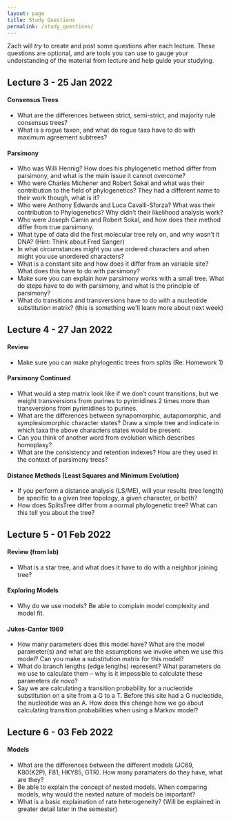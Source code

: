 ```yaml
---
layout: page
title: Study Questions
permalink: /study_questions/
---
```

Zach will *try* to create and post some questions after each lecture. These questions are optional, and are tools you can use to gauge your understanding of the material from lecture and help guide your studying. 

## Lecture 3 - 25 Jan 2022

#### Consensus Trees
*	What are the differences between strict, semi-strict, and majority rule consensus trees? 
* What is a rogue taxon, and what do rogue taxa have to do with maximum agreement subtrees?

#### Parsimony
*	Who was Willi Hennig? How does his phylogenetic method differ from parsimony, and what is the main issue it cannot overcome?
*	Who were Charles Michener and Robert Sokal and what was their contribution to the field of phylogenetics? They had a different name to their work though, what is it?
*	Who were Anthony Edwards and Luca Cavalli-Sforza? What was their contribution to Phylogenetics? Why didn’t their likelihood analysis work?
* Who were Joseph Camin and Robert Sokal, and how does their method differ from true parsimony. 
*	What type of data did the first molecular tree rely on, and why wasn’t it DNA? (Hint: Think about Fred Sanger)
*	In what circumstances might you use ordered characters and when might you use unordered characters? 
*	What is a constant site and how does it differ from an variable site? What does this have to do with parsimony?
*	Make sure you can explain how parsimony works with a small tree. What do steps have to do with parsimony, and what is the principle of parsimony?
* What do transitions and transversions have to do with a nucleotide substitution matrix? (this is something we'll learn more about next week) 

## Lecture 4 - 27 Jan 2022

#### Review
* Make sure you can make phylogentic trees from splits (Re: Homework 1)

#### Parsimony Continued
*	What would a step matrix look like if we don’t count transitions, but we weight transversions from purines to pyrimidines 2 times more than transversions from pyrimidines to purines. 
*	What are the differences between synapomorphic, autapomorphic, and symplesiomorphic character states? Draw a simple tree and indicate in which taxa the above characters states would be present. 
*	Can you think of another word from evolution which describes homoplasy?
* What are the consistency and retention indexes? How are they used in the context of parsimony trees? 

#### Distance Methods (Least Squares and Minimum Evolution)
* If you perform a distance analysis (LS/ME), will your results (tree length) be specific to a given tree topology, a given character, or both?
* How does SplitsTree differ from a normal phylogenetic tree? What can this tell you about the tree?

## Lecture 5 - 01 Feb 2022

#### Review (from lab)
* What is a star tree, and what does it have to do with a neighbor joining tree? 

#### Exploring Models
* Why do we use models? Be able to complain model complexity and model fit. 

#### Jukes-Cantor 1969
* How many parameters does this model have? What are the model parameter(s) and what are the assumptions we invoke when we use this model? Can you make a substitution matrix for this model?
* What do branch lengths (edge lengths) represent? What parameters do we use to calculate them – why is it impossible to calculate these parameters *de novo*?
* Say we are calculating a transition probability for a nucleotide substitution on a site from a G to a T. Before this site had a G nucleotide, the nucleotide was an A. How does this change how we go about calculating transition probabilities when using a Markov model?

## Lecture 6 - 03 Feb 2022

#### Models
* What are the differences between the different models (JC69, K80(K2P), F81, HKY85, GTR). How many paramaters do they have, what are they?
* Be able to explain the concept of nested models. When comparing models, why would the nexted nature of models be important?
* What is a basic explaination of rate heterogeneity? (Will be explained in greater detail later in the semester)
